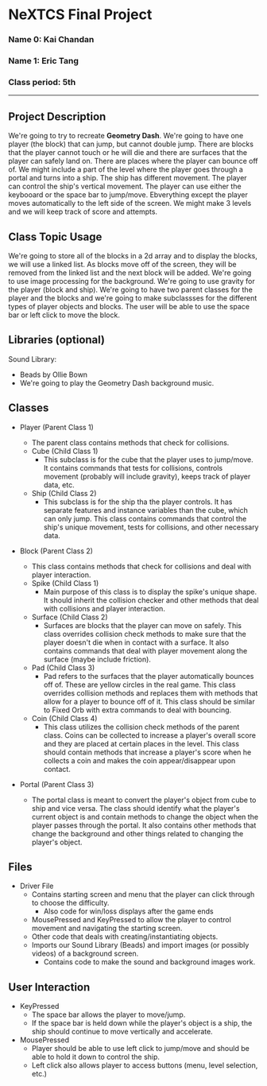 # NeXTCS Final Project
### Name 0: Kai Chandan
### Name 1: Eric Tang
### Class period: 5th

---

## Project Description
We're going to try to recreate __Geometry Dash__. We're going to have one player (the block) that can jump, but cannot double jump. There are blocks that the player cannot touch or he will die and there are surfaces that the player can safely land on. There are places where the player can bounce off of. We might include a part of the level where the player goes through a portal and turns into a ship. The ship has different movement. The player can control the ship's vertical movement. The player can use either the keybooard or the space bar to jump/move. Ebverything except the player moves automatically to the left side of the screen. 
We might make 3 levels and we will keep track of score and attempts. 

## Class Topic Usage
We're going to store all of the blocks in a 2d array and to display the blocks, we will use a linked list. As blocks move off of the screen, they will be removed from the linked list and the next block will be added. We're going to use image processing for the background. We're going to use gravity for the player (block and ship). We're going to have two parent classes for the player and the blocks and we're going to make subclassses for the different types of player objects and blocks. The user will be able to use the space bar or left click to move the block. 

## Libraries (optional)
Sound Library:
- Beads by Ollie Bown
- We're going to play the Geometry Dash background music. 

## Classes
- Player (Parent Class 1)
  - The parent class contains methods that check for collisions. 
  - Cube (Child Class 1)
    - This subclass is for the cube that the player uses to jump/move. It contains commands that tests for collisions, controls movement (probably will include gravity), keeps track of player data, etc. 
  - Ship (Child Class 2)
    - This subclass is for the ship tha the player controls. It has separate features and instance variables than the cube, which can only jump. This class contains commands that control the ship's unique movement, tests for collisions, and other necessary data.
  
- Block (Parent Class 2)
  - This class contains methods that check for collisions and deal with player interaction. 
  - Spike (Child Class 1)
    - Main purpose of this class is to display the spike's unique shape. It should inherit the collision checker and other methods that deal with collisions and player interaction. 
  - Surface (Child Class 2)
    - Surfaces are blocks that the player can move on safely. This class overrides collision check methods to make sure that the player doesn't die when in contact with a surface. It also contains commands that deal with player movement along the surface (maybe include friction).
  - Pad (Child Class 3)
    - Pad refers to the surfaces that the player automatically bounces off of. These are yellow circles in the real game. This class overrides collision methods and replaces them with methods that allow for a player to bounce off of it. This class should be similar to Fixed Orb with extra commands to deal with bouncing. 
  - Coin (Child Class 4)
    - This class utilizes the collision check methods of the parent class. Coins can be collected to increase a player's overall score and they are placed at certain places in the level. This class should contain methods that increase a player's score when he collects a coin and makes the coin appear/disappear upon contact. 

- Portal (Parent Class 3)
  - The portal class is meant to convert the player's object from cube to ship and vice versa. The class should identify what the player's current object is and contain methods to change the object when the player passes through the portal. It also contains other methods that change the background and other things related to changing the player's object.


## Files
- Driver File
  - Contains starting screen and menu that the player can click through to choose the difficulty. 
    - Also code for win/loss displays after the game ends
  - MousePressed and KeyPressed to allow the player to control movement and navigating the starting screen. 
  - Other code that deals with creating/instantiating objects.
  - Imports our Sound Library (Beads) and import images (or possibly videos) of a background screen. 
    - Contains code to make the sound and background images work.

## User Interaction
- KeyPressed
  - The space bar allows the player to move/jump. 
  - If the space bar is held down while the player's object is a ship, the ship should continue to move vertically and accelerate.
- MousePressed
  - Player should be able to use left click to jump/move and should be able to hold it down to control the ship.
  - Left click also allows player to access buttons (menu, level selection, etc.)


